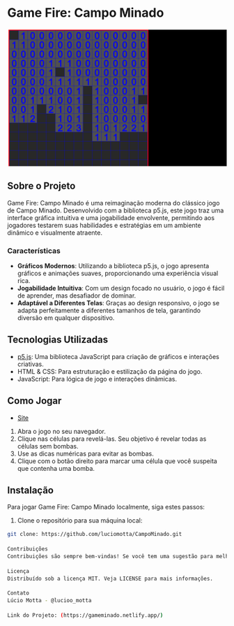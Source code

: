# Game Fire: Campo Minado



![Imagem do Jogo](https://raw.githubusercontent.com/luciomotta/CampoMinado/main/Game.png)

## Sobre o Projeto

Game Fire: Campo Minado é uma reimaginação moderna do clássico jogo de Campo Minado. Desenvolvido com a biblioteca p5.js, este jogo traz uma interface gráfica intuitiva e uma jogabilidade envolvente, permitindo aos jogadores testarem suas habilidades e estratégias em um ambiente dinâmico e visualmente atraente.

### Características

- **Gráficos Modernos**: Utilizando a biblioteca p5.js, o jogo apresenta gráficos e animações suaves, proporcionando uma experiência visual rica.
- **Jogabilidade Intuitiva**: Com um design focado no usuário, o jogo é fácil de aprender, mas desafiador de dominar.
- **Adaptável a Diferentes Telas**: Graças ao design responsivo, o jogo se adapta perfeitamente a diferentes tamanhos de tela, garantindo diversão em qualquer dispositivo.

## Tecnologias Utilizadas

- [p5.js](https://p5js.org/): Uma biblioteca JavaScript para criação de gráficos e interações criativas.
- HTML & CSS: Para estruturação e estilização da página do jogo.
- JavaScript: Para lógica de jogo e interações dinâmicas.

## Como Jogar
- [Site](https://gameminado.netlify.app/)
1. Abra o jogo no seu navegador.
2. Clique nas células para revelá-las. Seu objetivo é revelar todas as células sem bombas.
3. Use as dicas numéricas para evitar as bombas.
4. Clique com o botão direito para marcar uma célula que você suspeita que contenha uma bomba.

## Instalação

Para jogar Game Fire: Campo Minado localmente, siga estes passos:

1. Clone o repositório para sua máquina local:

```bash
git clone: https://github.com/luciomotta/CampoMinado.git

Contribuições
Contribuições são sempre bem-vindas! Se você tem uma sugestão para melhorar o jogo, sinta-se à vontade para fazer um fork do repositório e criar um pull request. Você também pode simplesmente abrir uma issue com a tag "melhoria".

Licença
Distribuído sob a licença MIT. Veja LICENSE para mais informações.

Contato
Lúcio Motta - @lucioo_motta

Link do Projeto: (https://gameminado.netlify.app/)
